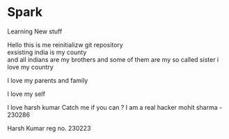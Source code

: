 # Spark
Learning New stuff

Hello this is me 
reinitializw git repository<br>
exsisting 
india is my county <br>
and all indians are my brothers and some of them are my so called sister 
i love my country 

I love my parents and family 

I love my self 

I love harsh kumar 
Catch me if you can ?
I am a real hacker
mohit sharma - 230286

Harsh Kumar reg no. 230223

